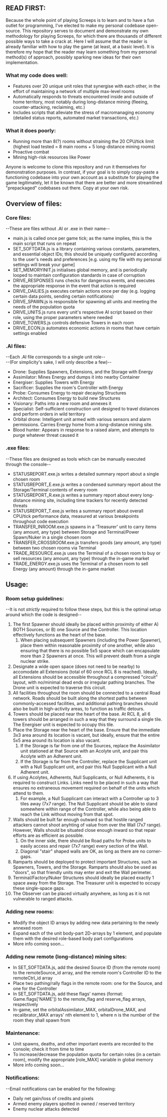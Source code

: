 ## READ FIRST: ##
Because the whole point of playing Screeps is to learn and to have a fun outlet for programming, I've elected to make my personal codebase open-source. This repository serves to document and demonstrate my own methodology for playing Screeps, for which there are thousands of different possible ways to take a crack at. Here I will assume that the reader is already familiar with how to play the game (at least, at a basic level). It is therefore my hope that the reader may learn something from my personal method(s) of approach, possibly sparking new ideas for their own implementation.

### What my code does well: ###
* Features over 20 unique unit roles that synergise with each other, in the effort of maintaining a network of multiple max-level rooms
* Automatically responds to threats encountered inside and outside of home territory, most notably during long-distance mining (fleeing, counter-attacking, reclaiming, etc.)
* Includes scripts that alleviate the stress of macromanaging economy (detailed status reports, automated market transactions, etc.)

### What it does poorly: ###
* Running more than 8(?) rooms without straining the 20 CPU/tick limit (highest load tested = 8 main rooms + 5 long-distance mining rooms)
* Proactive combat
* Mining high-risk resources like Power

Anyone is welcome to clone this repository and run it themselves for demonstration purposes. In contrast, if your goal is to simply copy-paste a functioning codebase into your own account as a substitute for playing the game legitimately, let it be known that there are better and more streamlined "prepackaged" codebases out there. Copy at your own risk.


## Overview of files: ##

### Core files: ###
--These are files without .AI or .exe in their name--

* main.js is called once per game tick; as the name implies, this is the main script that runs on repeat
* SET_SOFTDATA.js is a library containing various constants, parameters, and essential object IDs; this should be uniquely configured according to the user's needs and preferences [e.g. using my file with my personal settings will break your game]
* SET_MEMORYINIT.js initialises global memory, and is periodically looped to maintain configuration standards in case of corruption
* DRIVE_RESPONSES runs checks for dangerous events, and executes the appropriate response in the event that action is required
* DRIVE_DAILIES.js executes certain actions once per day (e.g. logging certain data points, sending certain notifications)
* DRIVE_SPAWN.js is responsible for spawning all units and meeting the needs of the population quota
* DRIVE_UNITS.js runs every unit's respective AI script based on their role, using the proper parameters where needed
* DRIVE_TOWERS.js controls defensive Towers in each room
* DRIVE_ECON.js automates economic actions in rooms that have certain settings enabled

### .AI files: ###
--Each .AI file corresponds to a single unit role--  
--(For simplicity's sake, I will only describe a few)--

* Drone: Supplies Spawners, Extensions, and the Storage with Energy
* Assimilator: Mines Energy and dumps it into nearby Container
* Energiser: Supplies Towers with Energy
* Sacrificer: Supplies the room's Controller with Energy
* Probe: Consumes Energy to repair decaying Structures
* Architect: Consumes Energy to build new Structures
* Visionary: Paths into a new room and annexes it
* Specialist: Self-sufficient construction unit designed to travel distances and perform orders in wild territory
* Orbital drone: Intelligent unit armed with various sensors and alarm permissions. Carries Energy home from a long-distance mining site.
* Blood hunter: Appears in response to a raised alarm, and attempts to purge whatever threat caused it

### .exe files: ###
--These files are designed as tools which can be manually executed through the console--

* STATUSREPORT.exe.js writes a detailed summary report about a single chosen room
* STATUSREPORT_E.exe.js writes a condensed summary report about the Storage/Terminal contents of every room
* STATUSREPORT_R.exe.js writes a summary report about every long-distance mining site, including time trackers for recently detected threats
* STATUSREPORT_T.exe.js writes a summary report about overall CPU/tick performance data, measured at various breakpoints throughout code execution
* TRANSFER_INROOM.exe.js spawns in a 'Treasurer' unit to carry items (any amount, any type) between Storage and Terminal/Power Spawn/Nuker in a single chosen room
* TRANSFER_CROSSROOM.exe.js transfers goods (any amount, any type) between two chosen rooms via Terminal
* TRADE_RESOURCE.exe.js uses the Terminal of a chosen room to buy or sell resources (any amount, any type) through the in-game market
* TRADE_ENERGY.exe.js uses the Terminal of a chosen room to sell Energy (any amount) through the in-game market


## Usage: ##

### Room setup guidelines: ###
--It is not *strictly* required to follow these steps, but this is the optimal setup around which the code is designed--
1. The first Spawner should ideally be placed within proximity of either A) BOTH Sources, or B) one Source and the Controller. This location effectively functions as the heart of the base.
    1. When placing subsequent Spawners (including the Power Spawner), place them within reasonable proximity of one another, while also ensuring that there is no possible 5x5 space which can encapsulate more than 2 Spawners at once. This will prevent death from a single nuclear strike.
2. Designate a wide open space (does not need to be nearby) to accomodate all Extensions (total of 60 once RCL 8 is reached). Ideally, all Extensions should be accessible throughout a compressed "circuit" layout, with no/minimal dead ends or irregular pathing branches. The Drone unit is expected to traverse this circuit.
3. All facilities throughout the room should be connected to a central Road network. Roads should be built along the shortest paths between commonly-accessed facilities, and additional pathing branches should also be built in high-activity areas, to function as traffic detours.
4. Towers should be placed near the heart of the base. At RCL 8, all 6 towers should be arranged in such a way that they surround a single tile. The Energiser unit is expected to occupy this tile.
5. Place the Storage near the heart of the base. Ensure that the immediate 3x3 area around its location is vacant, but ideally, ensure that the entire 5x5 area around its location is also vacant.
    1. If the Storage is far from one of the Sources, replace the Assimilator unit stationed at that Source with an Acolyte unit, and pair this Acolyte with an Adherent unit.
    2. If the Storage is far from the Controller, replace the Supplicant unit with a Null Supplicant unit, and pair this Null Supplicant with a Null Adherent unit.
6. If using Acolytes, Adherents, Null Supplicants, or Null Adherents, it is required to construct Links. Links need to be placed in such a way that ensures no extraneous movement required on behalf of the units which attend to them.
    1. For example, a Null Supplicant can interact with a Controller up to 3 tiles away (7x7 range). The Null Supplicant should be able to stand somewhere within range of the Controller, while also being able to reach the Link without moving from that spot.
7. Walls should be built far enough outward so that hostile ranged attackers cannot shoot anyhting of value from over the Wall (7x7 range). However, Walls should be situated close enough inward so that repair efforts are as efficient as possible.
    1. On the inner side, there should be Road paths for Probe units to easily access and repair (7x7 range) every section of the Wall.
    2. Diagonal "stair" shaped walls are OK, as long as there are no corner-gaps.
8. Ramparts should be deployed to protect important Structures, such as Spawners, Towers, and the Storage. Ramparts should also be used as "doors", so that friendly units may enter and exit the Wall perimeter.
9. Terminal/Factory/Nuker Structures should ideally be placed exactly 1 space away from the Storage. The Treasurer unit is expected to occupy these single-space gaps.
10. The Observer can be placed virtually anywhere, as long as it is not vulnerable to ranged attacks.

### Adding new rooms: ###
* Modify the object ID arrays by adding new data pertaining to the newly annexed room
* Expand each of the unit body-part 2D-arrays by 1 element, and populate them with the desired role-based body part configurations
* More info coming soon...

### Adding new remote (long-distance) mining sites: ###
* In SET_SOFTDATA.js, add the desired Source ID (from the remote room) to the remoteSource_id array, and the remote room's Controller ID to the remoteCtrl_id array
* Place two pathing/rally flags in the remote room: one for the Source, and one for the Controller
* In SET_SOFTDATA.js, add these flags' names (format: Game.flags['NAME']) to the remote_flag and reserve_flag arrays, respectively
* In-game, set the orbitalAssimilator_MAX, orbitalDrone_MAX, and recalibrator_MAX arrays' nth element to 1, where n is the number of the room they shall spawn from

### Maintenance: ###
* Unit spawns, deaths, and other important events are recorded to the console; check it from time to time
* To increase/decrease the population quota for certain roles (in a certain room), modify the appropriate [role_MAX] variable in global memory
* More info coming soon...

### Notifications: ###
--Email notifications can be enabled for the following:

* Daily net gain/loss of credits and pixels
* Armed enemy players spotted in owned / reserved territory
* Enemy nuclear attacks detected
